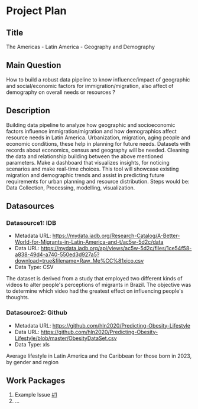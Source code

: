 # Project Plan

## Title
<!-- Give your project a short title. -->
The Americas - Latin America - Geography and Demography

## Main Question

<!-- Think about one main question you want to answer based on the data. -->
How to build a robust data pipeline to know influence/impact of geographic and social/economic factors for immigration/migration, also affect of demography on overall needs or resources ?

## Description

<!-- Describe your data science project in max. 200 words. Consider writing about why and how you attempt it. -->
Building data pipeline to analyze how geographic and socioeconomic factors influence immigration/migration and how demographics affect resource needs in Latin America. Urbanization, migration, aging people and economic conditions, these help in planning for future needs.
Datasets with records about economics, census and geography will be needed. Cleaning the data and relationship building between the above mentioned parameters.
Make a dashboard that visualizes insights, for noticing scenarios and make real-time choices. This tool will showcase existing migration and demographic trends and assist in predicting future requirements for urban planning and resource distribution.
Steps would be: Data Collection, Processing, modelling, visualization.
## Datasources

<!-- Describe each datasources you plan to use in a section. Use the prefic "DatasourceX" where X is the id of the datasource. -->

### Datasource1: IDB
* Metadata URL: https://mydata.iadb.org/Research-Catalog/A-Better-World-for-Migrants-in-Latin-America-and-t/ac5w-5d2c/data
* Data URL: https://mydata.iadb.org/api/views/ac5w-5d2c/files/1ce54f58-a838-49d4-a740-550ed3d927a5?download=true&filename=Raw_Me%CC%81xico.csv
* Data Type: CSV

The dataset is derived from a study that employed two different kinds of videos to alter people's perceptions of migrants in Brazil. The objective was to determine which video had the greatest effect on influencing people's thoughts.

### Datasource2: Github
* Metadata URL: https://github.com/hln2020/Predicting-Obesity-Lifestyle
* Data URL: https://github.com/hln2020/Predicting-Obesity-Lifestyle/blob/master/ObesityDataSet.csv
* Data Type: xls

Average lifestyle in Latin America and the Caribbean for those born in 2023, by gender and region
## Work Packages

<!-- List of work packages ordered sequentially, each pointing to an issue with more details. -->

1. Example Issue [#1][i1]
2. ...

[i1]: https://github.com/jvalue/made-template/issues/1
